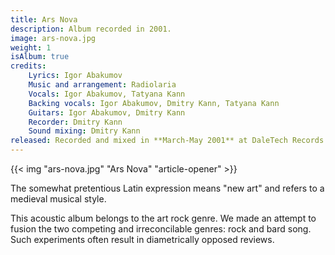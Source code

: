 ```yaml
---
title: Ars Nova
description: Album recorded in 2001.
image: ars-nova.jpg
weight: 1
isAlbum: true
credits:
    Lyrics: Igor Abakumov
    Music and arrangement: Radiolaria
    Vocals: Igor Abakumov, Tatyana Kann
    Backing vocals: Igor Abakumov, Dmitry Kann, Tatyana Kann
    Guitars: Igor Abakumov, Dmitry Kann
    Recorder: Dmitry Kann
    Sound mixing: Dmitry Kann
released: Recorded and mixed in **March-May 2001** at DaleTech Records (Tyumen, Russia). It has never been officially released by any label.
---
```


{{< img "ars-nova.jpg" "Ars Nova" "article-opener" >}}

The somewhat pretentious Latin expression means "new art" and refers to a medieval musical style.

This acoustic album belongs to the art rock genre. We made an attempt to fusion the two competing and irreconcilable genres: rock and bard song. Such experiments often result in diametrically opposed reviews.
